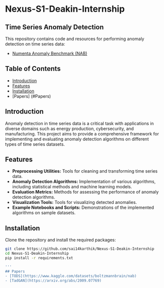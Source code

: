 # Nexus-S1-Deakin-Internship

## Time Series Anomaly Detection

This repository contains code and resources for performing anomaly detection on time series data:


- [Numenta Anomaly Benchmark (NAB)](https://www.kaggle.com/datasets/boltzmannbrain/nab)

## Table of Contents

- [Introduction](#introduction)
- [Features](#features)
- [Installation](#installation)
- [Papers] (#Papers)


## Introduction

Anomaly detection in time series data is a critical task with applications in diverse domains such as energy production, cybersecurity, and manufacturing. This project aims to provide a comprehensive framework for implementing and evaluating anomaly detection algorithms on different types of time series datasets.

## Features

- **Preprocessing Utilities:** Tools for cleaning and transforming time series data.
- **Anomaly Detection Algorithms:** Implementation of various algorithms, including statistical methods and machine learning models.
- **Evaluation Metrics:** Methods for assessing the performance of anomaly detection algorithms.
- **Visualization Tools:** Tools for visualizing detected anomalies.
- **Example Notebooks and Scripts:** Demonstrations of the implemented algorithms on sample datasets.

## Installation

Clone the repository and install the required packages:

```bash
git clone https://github.com/sai14karthik/Nexus-S1-Deakin-Internship
cd Nexus-S1-Deakin-Internship
pip install -r requirements.txt

'''
## Papers 
- [TODS](https://www.kaggle.com/datasets/boltzmannbrain/nab)
- [TadGAN](https://arxiv.org/abs/2009.07769)

